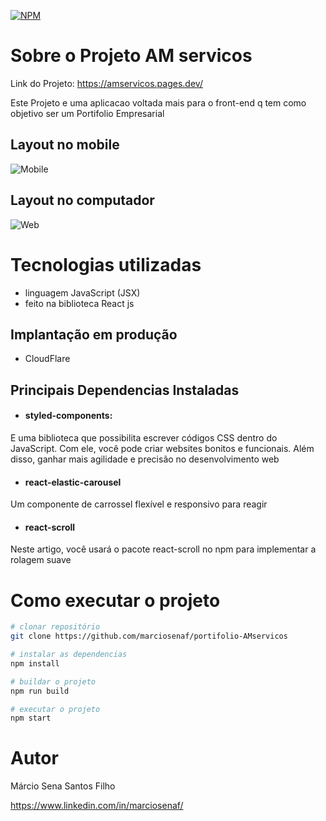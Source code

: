 [![NPM](https://img.shields.io/npm/l/react)](https://github.com/marciosenaf/portifolio-AMservicos/blob/main/LICENSE)

# Sobre o Projeto AM servicos

Link do Projeto: https://amservicos.pages.dev/

Este Projeto e uma aplicacao voltada mais para o front-end q tem como objetivo ser um Portifolio Empresarial

## Layout no mobile
![Mobile ](https://github.com/marciosenaf/portifolio-AMservicos/blob/main/src/assets/imgs/mobile.readme.png)

## Layout no computador
![Web](https://github.com/marciosenaf/portifolio-AMservicos/blob/main/src/assets/imgs/computer.readme.png)

# Tecnologias utilizadas

- linguagem JavaScript (JSX)
- feito na biblioteca React js


## Implantação em produção
- CloudFlare

## Principais Dependencias Instaladas

- #### styled-components:
E uma biblioteca que possibilita escrever códigos CSS dentro do JavaScript. Com ele, você pode criar websites bonitos e funcionais. Além disso, ganhar mais agilidade e precisão no desenvolvimento web

- #### react-elastic-carousel
Um componente de carrossel flexível e responsivo para reagir

- #### react-scroll
Neste artigo, você usará o pacote react-scroll no npm para implementar a rolagem suave

# Como executar o projeto

```bash
# clonar repositório
git clone https://github.com/marciosenaf/portifolio-AMservicos

# instalar as dependencias
npm install

# buildar o projeto
npm run build

# executar o projeto
npm start
```

# Autor

Márcio Sena Santos Filho

https://www.linkedin.com/in/marciosenaf/
